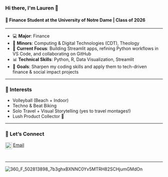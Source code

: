 ### Hi there, I'm Lauren 👋

#### 📍 Finance Student at the University of Notre Dame | Class of 2026

---

- 💻 **Major**: Finance  
- 🔧 **Minors**: Computing & Digital Technologies (CDT), Theology  
- 🧠 **Current Focus**: Building Streamlit apps, refining Python workflows in VS Code, and collaborating on GitHub  
- 📊 **Technical Skills**: Python, R, Data Visualization, Streamlit  
- 🎯 **Goals**: Sharpen my coding skills and apply them to tech-driven finance & social impact projects  

---

### 🌟 Interests  
- Volleyball (Beach + Indoor)  
- Techno & Beat Biking  
- Solo Travel + Visual Storytelling (yes to travel montages!)  
- Lush Product Collector 💚  

---

### 🤝 Let’s Connect  

[<img align="left" alt="codeSTACKr | LinkedIn" width="22px" src="https://cdn.jsdelivr.net/npm/simple-icons@v3/icons/linkedin.svg" />][linkedin]
[Email](lriffe@nd.edu)

<br />

---

[website]: [https://github.com/laurenriffe]\(https://github.com/laurenriffe\)
[linkedin]: www.linkedin.com/in/lauren-riffe

![360\_F\_502813898\_7b3ghxBXNNC0Yv5MTRH82SCHjumGMdOn](https://github.com/user-attachments/assets/1fedc553-8436-467d-93e3-2f9cdf5728bd)
